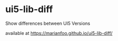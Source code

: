 # ui5-lib-diff
Show differences between UI5 Versions

available at https://marianfoo.github.io/ui5-lib-diff/
